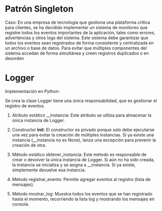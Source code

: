 # Patrón Singleton 

Caso:
En una empresa de tecnología que gestiona una plataforma crítica para clientes, se ha decidido implementar un sistema de monitoreo que registre todos los eventos importantes de la aplicación, tales como errores, advertencias y otros logs del sistema. Este sistema debe garantizar que todos los eventos sean registrados de forma consistente y centralizada en un archivo o base de datos. Para evitar que múltiples componentes del sistema accedan de forma simultánea y creen registros duplicados o en desorden

# Logger 
Implementación en Python: 

Se crea la clase Logger tiene una única responsabilidad, que es gestionar el registro de eventos.
1. Atributo estático __instancia:
Este atributo se utiliza para almacenar la única instancia de Logger.

2. Constructor __init__: 
El constructor es privado porque solo debe ejecutarse una vez para evitar la creación de múltiples instancias. Si ya existe una instancia (__instancia no es None), lanza una excepción para prevenir la creación de otra.

3. Método estático obtener_instancia:
Este método es responsable de crear o devolver la única instancia de Logger. Si aún no ha sido creada, la instancia se inicializa y se asigna a __instancia. Si ya existe, simplemente devuelve esa instancia.

4. Método registrar_evento:
Permite agregar eventos al registro (lista de mensajes).

5. Método mostrar_log:
Muestra todos los eventos que se han registrado hasta el momento, recorriendo la lista log y mostrando los mensajes en consola.

